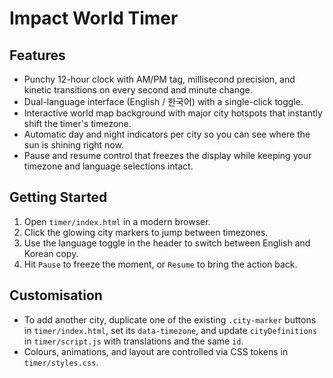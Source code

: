 # Impact World Timer

## Features
- Punchy 12-hour clock with AM/PM tag, millisecond precision, and kinetic transitions on every second and minute change.
- Dual-language interface (English / 한국어) with a single-click toggle.
- Interactive world map background with major city hotspots that instantly shift the timer's timezone.
- Automatic day and night indicators per city so you can see where the sun is shining right now.
- Pause and resume control that freezes the display while keeping your timezone and language selections intact.

## Getting Started
1. Open `timer/index.html` in a modern browser.
2. Click the glowing city markers to jump between timezones.
3. Use the language toggle in the header to switch between English and Korean copy.
4. Hit `Pause` to freeze the moment, or `Resume` to bring the action back.

## Customisation
- To add another city, duplicate one of the existing `.city-marker` buttons in `timer/index.html`, set its `data-timezone`, and update `cityDefinitions` in `timer/script.js` with translations and the same `id`.
- Colours, animations, and layout are controlled via CSS tokens in `timer/styles.css`.
